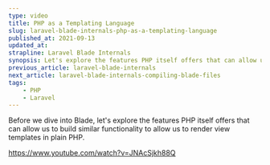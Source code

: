 ```yaml
---
type: video
title: PHP as a Templating Language
slug: laravel-blade-internals-php-as-a-templating-language
published_at: 2021-09-13
updated_at: 
strapline: Laravel Blade Internals
synopsis: Let's explore the features PHP itself offers that can allow us to build similar functionality to allow us to render view templates in plain PHP.
previous_article: laravel-blade-internals
next_article: laravel-blade-internals-compiling-blade-files
tags:
    - PHP
    - Laravel
---
```


Before we dive into Blade, let's explore the features PHP itself offers that can allow us to build similar functionality to allow us to render view templates in plain PHP.

<https://www.youtube.com/watch?v=JNAcSjkh88Q>